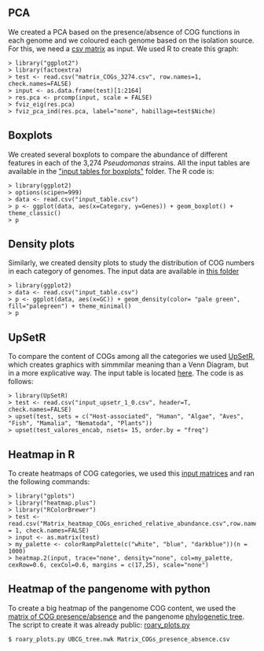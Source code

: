 


## PCA

We created a PCA based on the presence/absence of COG functions in each genome and we coloured each genome based on the isolation source. For this, we need a [csv matrix](./Source_data/PCA/matrix_COGs_3274.csv) as input. We used R to create this graph:

~~~~
> library("ggplot2")
> library(factoextra)
> test <- read.csv("matrix_COGs_3274.csv", row.names=1, check.names=FALSE)
> input <- as.data.frame(test)[1:2164]
> res.pca <- prcomp(input, scale = FALSE)
> fviz_eig(res.pca)
> fviz_pca_ind(res.pca, label="none", habillage=test$Niche)
~~~~~

## Boxplots

We created several boxplots to compare the abundance of different features in each of the 3,274 _Pseudomonas_ strains. All the input tables are available in the
["input tables for boxplots"](./Source_data/Boxplots/) folder. The R code is:

~~~~~
> library(ggplot2)
> options(scipen=999)
> data <- read.csv("input_table.csv")
> p <- ggplot(data, aes(x=Category, y=Genes)) + geom_boxplot() + theme_classic()
> p
~~~~~

## Density plots 

Similarly, we created density plots to study the distribution of COG numbers in each category of genomes. The input data are available in [this folder](./Source_data/Density_plots/)

~~~~~
> library(ggplot2)
> data <- read.csv("input_table.csv")
> p <- ggplot(data, aes(x=GC)) + geom_density(color= "pale green", fill="palegreen") + theme_minimal()
> p
~~~~~


## UpSetR

To compare the content of COGs among all the categories we used [UpSetR](https://github.com/hms-dbmi/UpSetR), which creates graphics with simmmilar meaning than a Venn Diagram, but in a more explicative way. The input table is located [here](./Source_data/UpSetR/input_upsetr_1_0.csv). The code is as follows:

~~~~~
> library(UpSetR)
> test <- read.csv("input_upsetr_1_0.csv", header=T, check.names=FALSE)
> upset(test, sets = c("Host-associated", "Human", "Algae", "Aves", "Fish", "Mamalia", "Nematoda", "Plants"))
> upset(test_valores_encab, nsets= 15, order.by = "freq")
~~~~~

## Heatmap in R

To create heatmaps of COG categories, we used this [input matrices](./Source_data/Heatmap_COG_categories/) and ran the following commands:

~~~~~
> library("gplots")
> library("heatmap.plus")
> library("RColorBrewer")
> test <- read.csv("Matrix_heatmap_COGs_enriched_relative_abundance.csv",row.names = 1, check.names=FALSE)
> input <- as.matrix(test)
> my_palette <- colorRampPalette(c("white", "blue", "darkblue"))(n = 1000)
> heatmap.2(input, trace="none", density="none", col=my_palette, cexRow=0.6, cexCol=0.6, margins = c(17,25), scale="none")
~~~~~

## Heatmap of the pangenome with python

To create a big heatmap of the pangenome COG content, we used the [matrix of COG presence/absence](./Source_data/Heatmap_pangenome_cogs/matrix_COGs_presence_absence.csv) and the pangenome [phylogenetic tree](./Source_data/Heatmap_pangenome_cogs/phylogenetic_tree_UBCG_pangenome_pseudomonas_3274.nwk). The script to create it was already public: [roary_plots.py](https://github.com/sanger-pathogens/Roary/tree/master/contrib/roary_plots)

~~~~~
$ roary_plots.py UBCG_tree.nwk Matrix_COGs_presence_absence.csv
~~~~~
